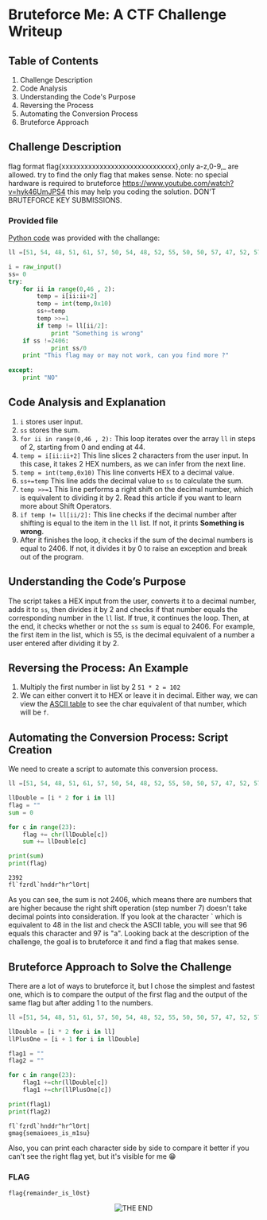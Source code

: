 # Bruteforce Me: A CTF Challenge Writeup

## Table of Contents
1. Challenge Description
2. Code Analysis
3. Understanding the Code's Purpose
4. Reversing the Process
5. Automating the Conversion Process
6. Bruteforce Approach


## Challenge Description

flag format flag{xxxxxxxxxxxxxxxxxxxxxxxxxxxxxx},only a-z,0-9,_ are allowed. try to find the only flag that makes sense. Note: no special hardware is required to bruteforce https://www.youtube.com/watch?v=hyk46UmJPS4 this may help you coding the solution. DON'T BRUTEFORCE KEY SUBMISSIONS.

### Provided file
[Python code](https://s3-eu-west-1.amazonaws.com/hubchallenges/Reverse/bruteforceme.py) was provided with the challange:

```Python
ll =[51, 54, 48, 51, 61, 57, 50, 54, 48, 52, 55, 50, 50, 57, 47, 52, 57, 47, 54, 24, 57, 58, 62]

i = raw_input()
ss= 0 
try:
    for ii in range(0,46 , 2):
        temp = i[ii:ii+2]
        temp = int(temp,0x10)
        ss+=temp
        temp >>=1
        if temp != ll[ii/2]:
            print "Something is wrong"
    if ss !=2406:
            print ss/0
    print "This flag may or may not work, can you find more ?"
        
except:
    print "NO"

```

## Code Analysis and Explanation

1. `i` stores user input.
2. `ss` stores the sum.
3. `for ii in range(0,46 , 2):` This loop iterates over the array `ll` in steps of 2, starting from 0 and ending at 44.
4. `temp = i[ii:ii+2]` This line slices 2 characters from the user input. In this case, it takes 2 HEX numbers, as we can infer from the next line.
5. `temp = int(temp,0x10)` This line converts HEX to a decimal value.
6. `ss+=temp` This line adds the decimal value to `ss` to calculate the sum.
7. `temp >>=1` This line performs a right shift on the decimal number, which is equivalent to dividing it by 2. Read this article if you want to learn more about Shift Operators.
8. `if temp != ll[ii/2]:` This line checks if the decimal number after shifting is equal to the item in the `ll` list. If not, it prints **Something is wrong**.
9. After it finishes the loop, it checks if the sum of the decimal numbers is equal to 2406. If not, it divides it by 0 to raise an exception and break out of the program.




## Understanding the Code’s Purpose

The script takes a HEX input from the user, converts it to a decimal number, adds it to `ss`, then divides it by 2 and checks if that number equals the corresponding number in the `ll` list. If true, it continues the loop. Then, at the end, it checks whether or not the `ss` sum is equal to 2406. For example, the first item in the list, which is 55, is the decimal equivalent of a number a user entered after dividing it by 2.

## Reversing the Process: An Example
1. Multiply the first number in list by 2 `51 * 2 = 102`
2. We can either convert it to HEX or leave it in decimal. Either way, we can view the [ASCII table](https://www.asciitable.com/) to see the char equivalent of that number, which will be `f`.



## Automating the Conversion Process: Script Creation
We need to create a script to automate this conversion process.
```Python
ll =[51, 54, 48, 51, 61, 57, 50, 54, 48, 52, 55, 50, 50, 57, 47, 52, 57, 47, 54, 24, 57, 58, 62]

llDouble = [i * 2 for i in ll]
flag = ""
sum = 0

for c in range(23):
    flag += chr(llDouble[c])
    sum += llDouble[c]

print(sum)
print(flag)
```
```
2392
fl`fzrdl`hnddr^hr^l0rt|
```
As you can see, the sum is not 2406, which means there are numbers that are higher because the right shift operation (step number 7) doesn't take decimal points into consideration. If you look at the character ` which is equivalent to 48 in the list and check the ASCII table, you will see that 96 equals this character and 97 is "a". Looking back at the description of the challenge, the goal is to bruteforce it and find a flag that makes sense.

## Bruteforce Approach to Solve the Challenge
There are a lot of ways to bruteforce it, but I chose the simplest and fastest one, which is to compare the output of the first flag and the output of the same flag but after adding 1 to the numbers.
```Python
ll =[51, 54, 48, 51, 61, 57, 50, 54, 48, 52, 55, 50, 50, 57, 47, 52, 57, 47, 54, 24, 57, 58, 62]

llDouble = [i * 2 for i in ll]
llPlusOne = [i + 1 for i in llDouble]

flag1 = ""
flag2 = ""

for c in range(23):
    flag1 +=chr(llDouble[c])
    flag1 +=chr(llPlusOne[c])

print(flag1)
print(flag2)
```
```
fl`fzrdl`hnddr^hr^l0rt|
gmag{semaioees_is_m1su}
```
Also, you can print each character side by side to compare it better if you can't see the right flag yet, but it's visible for me :grin:

### FLAG
```Text
flag{remainder_is_l0st}
```
<p align="center">
  <img src="https://media.giphy.com/media/v1.Y2lkPTc5MGI3NjExZnlsNTNud2Ywb2V6Mnp3Zmt2a2dpbHRpb2x1bDZiMHN5ZjVlOG11aCZlcD12MV9pbnRlcm5hbF9naWZfYnlfaWQmY3Q9Zw/3oFzmqN1xHwaEXGl7q/giphy.gif
" alt="THE END" />
</p>

